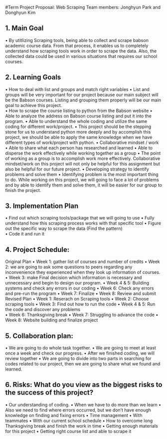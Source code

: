 #Term Project Proposal: Web Scraping 
Team members: Jonghyun Park and Donghyun Kim

## 1. Main Goal
•   By utitlizing Scraping tools, being able to collect and scrape babson academic course data. From that process, it enables us to completely understand how scraping tools work in order to scrape the data. Also, the collected data could be used in various situations that requires our school courses. 

## 2. Learning Goals 
•	How to deal with list and groups and match right variables
•	List and groups will be very important for our project because our main subject will be the Babson courses. Listing and grouping them properly will be our main goal to achieve this project.  
•	How to scrape the course listing to python from the Babson website
•	Able to analyze the address on Babson course listing and put it into the program. 
•	Able to understand the whole coding and utilize the same coding for different work/project. 
•	This project should be the stepping stone for us to understand python more deeply and by accomplish this project, we should be able to apply the same knowledge when we have different types of work/project with python. 
•	Collaborative mindset / work
•	Able to share what each person has researched and learned
•	Able to disperse the work effectively while working together as a group
•	The point of working as a group is to accomplish work more effectively. Collaborative mindset/work on this project will not only be helpful for this assignment but also be helpful for our future project. 
•	 Developing strategy to identify problems and solve them
•	Identifying problem is the most important thing to do. While working on this project, we will going to face a lot of problems and by able to identify them and solve them, it will be easier for our group to finish the project. 

## 3. Implementation Plan
•	Find out which scraping tools/package that we will going to use 
•	Fully understand how this scraping process works with that specific tool
•   Figure out the specific way to scrape the data (Find the pattern)	
•   Code it and run it	

## 4. Project Schedule: 
Original Plan
•	Week 1: gather list of courses and number of credits
•	Week 2: we are going to ask some questions to peers regarding any inconvenience they experienced when they look up information of courses.
•	Week 3: make Final decision which information is necessary and unnecessary and begin to design our program.
•	Week 4 & 5: Building systems and check any errors in our coding
•	Week 6: Check any errors and pre-run the program
•	Week 7: Finalize
•	Week 8: Review and submit
Revised Plan
•	Week 1: Reserach on Scraping tools
•	Week 2: Choose scraping tools
•	Week 3: Find out how to run the code 
•	Week 4 & 5: Run the code and discover any problems  
•	Week 6: Thanksgiving break 
•	Week 7: Struggling to advance the code 
•	Week 8: Website building and finalize project

## 5. Collaboration plan: 
•	We are going to do whole task together. 
•	We are going to meet at least once a week and check our progress. 
•	After we finished coding, we will review together
•	We are going to divide into two parts in searching for codes related to our project, then we are going to share what we found and learned.

## 6. Risks: What do you view as the biggest risks to the success of this project? 
•	Our understanding of coding. 
•	When we have to do more than we learn
•	Also we need to find where errors occurred, but we don’t have enough knowledge on finding and fixing errors 
•	Time management
•	With teammates 
•	With our current school schedule
•	How to overcome long Thanksgiving break and finish the work in time 
•	Getting enough materials for this project
•	Getting right course list and able to scrape it 

